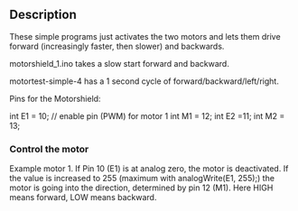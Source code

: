 ## Description 

These simple programs just activates the two motors and lets them drive forward (increasingly faster, then slower) and backwards.

motorshield_1.ino takes a slow start forward and backward.

motortest-simple-4 has a 1 second cycle of forward/backward/left/right.

Pins for the Motorshield:

int E1 = 10; // enable pin (PWM) for motor 1
int M1 = 12;
int E2 =11;
int M2 = 13;

### Control the motor

Example motor 1. If Pin 10 (E1) is at analog zero, the motor is deactivated. If the value is increased to 255 (maximum with analogWrite(E1, 255);) the motor is going into the direction, determined by pin 12 (M1). Here HIGH means forward, LOW means backward.
